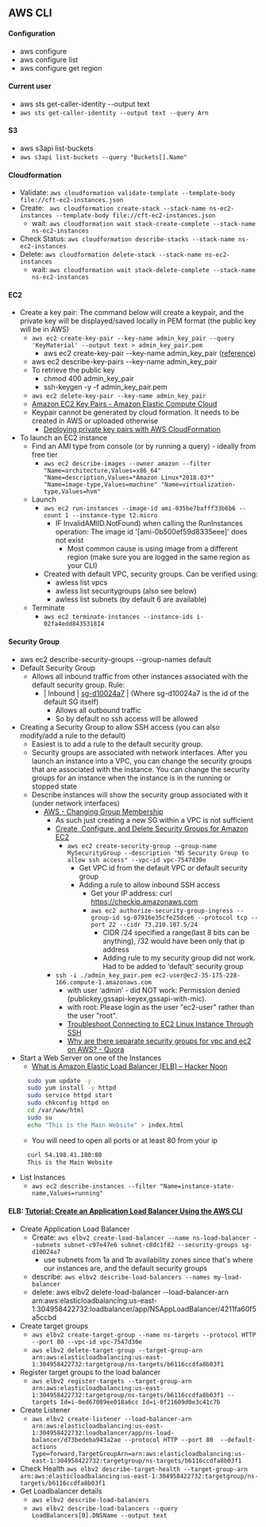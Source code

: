 ## AWS CLI 
#### Configuration
* aws configure
* aws configure list
* aws configure get region

#### Current user
* aws sts get-caller-identity --output text 
* `aws sts get-caller-identity --output text --query Arn`

#### S3
* aws s3api list-buckets
* `aws s3api list-buckets --query "Buckets[].Name"`

#### Cloudformation
* Validate: `aws cloudformation validate-template --template-body file://cft-ec2-instances.json`
* Create: ` aws cloudformation create-stack --stack-name ns-ec2-instances --template-body file://cft-ec2-instances.json`
  * wait: `aws cloudformation wait stack-create-complete --stack-name ns-ec2-instances`
* Check Status: `aws cloudformation describe-stacks --stack-name ns-ec2-instances`
* Delete: `aws cloudformation delete-stack --stack-name ns-ec2-instances`
  * wait: `aws cloudformation wait stack-delete-complete --stack-name ns-ec2-instances`

#### EC2
* Create a key pair: The command below will create a keypair, and the private key will be displayed/saved locally in PEM format (the public key will be in AWS)
  * `aws ec2 create-key-pair --key-name admin_key_pair --query 'KeyMaterial' --output text > admin_key_pair.pem`
    * aws ec2 create-key-pair --key-name admin_key_pair ([reference](https://docs.aws.amazon.com/cli/latest/reference/ec2/create-key-pair.html))
  * aws ec2 describe-key-pairs --key-name admin_key_pair
  * To retrieve the public key 
    * chmod 400 admin_key_pair
    * ssh-keygen -y -f admin_key_pair.pem 
  * `aws ec2 delete-key-pair --key-name admin_key_pair`
  * [Amazon EC2 Key Pairs - Amazon Elastic Compute Cloud](https://docs.aws.amazon.com/AWSEC2/latest/UserGuide/ec2-key-pairs.html#having-ec2-create-your-key-pair)
  * Keypair cannot be generated by cloud formation. It needs to be created in AWS or uploaded otherwise 
    * [Deploying private key pairs with AWS CloudFormation](https://binx.io/blog/2017/10/25/deploying-private-key-pairs-with-aws-cloudformation/)
* To launch an EC2 instance
  * Find an AMI type from console (or by running  a query) - ideally from free tier
    * `aws ec2 describe-images --owner amazon --filter "Name=architecture,Values=x86_64" "Name=description,Values=*Amazon Linux*2018.03*" "Name=image-type,Values=machine" "Name=virtualization-type,Values=hvm"`
  * Launch
    * `aws ec2 run-instances --image-id ami-035be7bafff33b6b6 --count 1 --instance-type t2.micro`
      * IF InvalidAMIID.NotFound) when calling the RunInstances operation: The image id '[ami-0b500ef59d8335eee]' does not exist
        * Most common cause is using image from a different region (make sure you are logged in the same region as your CLI)
    * Created with default VPC, security groups. Can be verified using:
      *  awless list vpcs
      * awless list securitygroups (also see below)
      * awless list subnets (by default 6 are available)
  * Terminate
    * `aws ec2 terminate-instances --instance-ids i-02fa4edd843531814`

#### Security Group
* aws ec2 describe-security-groups --group-names default
* Default Security Group
  * Allows all inbound traffic from other instances associated with the default security group. Rule:
    * | Inbound     | [sg-d10024a7](any)         | (Where sg-d10024a7 is the id of the default SG itself)
      * Allows all outbound traffic
      * So by default no ssh access will be allowed
* Creating a Security Group to allow SSH access (you can also modify/add a rule to the default)
  * Easiest is to add a rule to the default security group. 
  * Security groups are associated with network interfaces. After you launch an instance into a VPC, you can change the security groups that are associated with the instance. You can change the security groups for an instance when the instance is in the running or stopped state
  * Describe instances will show the security group associated with it (under network interfaces)
    * [AWS - Changing Group Membership](https://docs.aws.amazon.com/vpc/latest/userguide/VPC_SecurityGroups.html#SG_Changing_Group_Membership)
      * As such just creating a new SG within a VPC is not sufficient
      * [Create, Configure, and Delete Security Groups for Amazon EC2](https://docs.aws.amazon.com/cli/latest/userguide/cli-services-ec2-sg.html)
        * `aws ec2 create-security-group --group-name MySecurityGroup --description "NS Security Group to allow ssh access" --vpc-id vpc-7547d30e`
          * Get VPC id from the default VPC or default security group 
          * Adding a rule to allow inbound SSH access
            * Get your IP address: curl https://checkip.amazonaws.com
            * `aws ec2 authorize-security-group-ingress --group-id sg-07916e35cfe25dce6 --protocol tcp --port 22 --cidr 73.210.107.5/24`
              * CIDR /24 specified a range(last 8 bits can be anything), /32 would have been only that ip address
              * Adding rule to my security group did not work. Had to be added to ‘default’ security group
      * `ssh -i ./admin_key_pair.pem ec2-user@ec2-35-175-228-166.compute-1.amazonaws.com`
        * with user ‘admin’ - did NOT work: Permission denied (publickey,gssapi-keyex,gssapi-with-mic).
        * with root: Please login as the user "ec2-user" rather than the user "root".
        * [Troubleshoot Connecting to EC2 Linux Instance Through SSH](https://aws.amazon.com/premiumsupport/knowledge-center/ec2-linux-ssh-troubleshooting/)
        * [Why are there separate security groups for vpc and ec2 on AWS? - Quora](https://www.quora.com/Why-are-there-separate-security-groups-for-vpc-and-ec2-on-AWS)
* Start a Web Server on one of the Instances
  * [What is Amazon Elastic Load Balancer (ELB) – Hacker Noon](https://hackernoon.com/what-is-amazon-elastic-load-balancer-elb-16cdcedbd485)
  ```bash
	sudo yum update -y
	sudo yum install -y httpd
	sudo service httpd start
	sudo chkconfig httpd on
	cd /var/www/html
	sudo su
	echo "This is the Main Website" > index.html
  ```	
  * You will need to open all ports or at least 80 from your ip
  ```bash
	curl 54.198.41.180:80
    This is the Main Website
  ```    
* List Instances
  * `aws ec2 describe-instances --filter "Name=instance-state-name,Values=running"`

#### ELB: [Tutorial: Create an Application Load Balancer Using the AWS CLI](https://docs.aws.amazon.com/elasticloadbalancing/latest/application/tutorial-application-load-balancer-cli.html)
* Create Application Load Balancer
  * Create: `aws elbv2 create-load-balancer --name ns-load-balancer --subnets subnet-c97e47e6 subnet-c8dc1f82 --security-groups sg-d10024a7`
    * use subnets from 1a and 1b availability zones since that's where our instances are, and the default security groups
  * describe: `aws elbv2 describe-load-balancers --names my-load-balancer`
  * delete: aws elbv2 delete-load-balancer --load-balancer-arn arn:aws:elasticloadbalancing:us-east-1:304958422732:loadbalancer/app/NSAppLoadBalancer/4211fa60f5a5ccbd
* Create target groups
  * `aws elbv2 create-target-group --name ns-targets --protocol HTTP --port 80 --vpc-id vpc-7547d30e`
  * `aws elbv2 delete-target-group --target-group-arn arn:aws:elasticloadbalancing:us-east-1:304958422732:targetgroup/ns-targets/b6116ccdfa8b03f1`
* Register target groups to the load balancer
  * `aws elbv2 register-targets --target-group-arn arn:aws:elasticloadbalancing:us-east-1:304958422732:targetgroup/ns-targets/b6116ccdfa8b03f1 --targets Id=i-0ed67089ee018a6cc Id=i-0f21609d0e3c41c7b`
* Create Listener
  * `aws elbv2 create-listener --load-balancer-arn arn:aws:elasticloadbalancing:us-east-1:304958422732:loadbalancer/app/ns-load-balancer/d73bedeba943a2ae --protocol HTTP --port 80  --default-actions Type=forward,TargetGroupArn=arn:aws:elasticloadbalancing:us-east-1:304958422732:targetgroup/ns-targets/b6116ccdfa8b03f1`  
* Check Health
  `aws elbv2 describe-target-health --target-group-arn arn:aws:elasticloadbalancing:us-east-1:304958422732:targetgroup/ns-targets/b6116ccdfa8b03f1` 
* Get Loadbalancer details
  * `aws elbv2 describe-load-balancers`
  * `aws elbv2 describe-load-balancers --query LoadBalancers[0].DNSName --output text`










